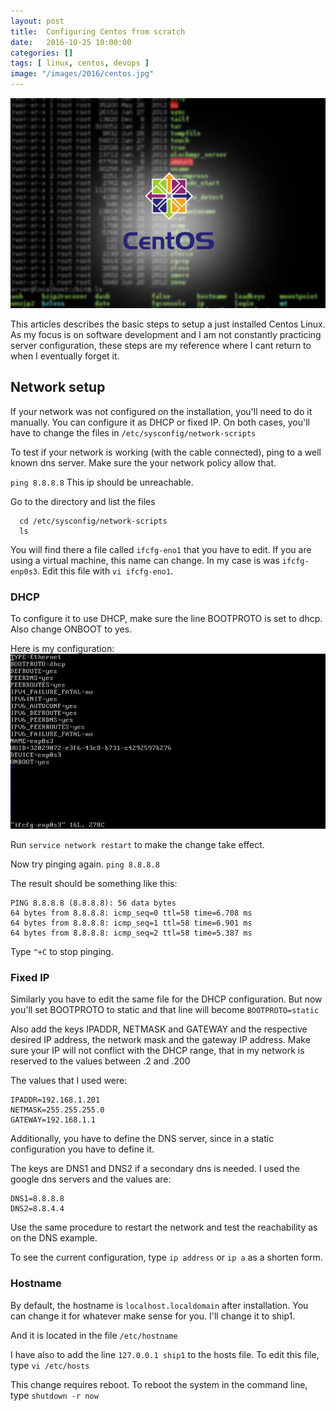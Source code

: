 ```yaml
---
layout: post
title:  Configuring Centos from scratch
date:   2016-10-25 10:00:00
categories: []
tags: [ linux, centos, devops ]
image: "/images/2016/centos.jpg"
---
```


![centos](/images/2016/centos.jpg)

This articles describes the basic steps to setup a just installed Centos Linux. As my focus is on software development and I am not constantly practicing server configuration, these steps are my reference where I cant return to when I eventually forget it.

## Network setup

If your network was not configured on the installation, you'll need to do it manually. You can configure it as DHCP or fixed IP. On both cases, you'll have to change the files in
`/etc/sysconfig/network-scripts`

To test if your network is working (with the cable connected), ping to a well known dns server. Make sure the your network policy allow that.

`ping 8.8.8.8`
This ip should be unreachable.

Go to the directory and list the files

```
  cd /etc/sysconfig/network-scripts
  ls  
```

You will find there a file called `ifcfg-eno1` that you have to edit. If you are using a virtual machine, this name can change. In my case is was `ifcfg-enp0s3`. Edit this file with `vi ifcfg-eno1`.

### DHCP

To configure it to use DHCP, make sure the line BOOTPROTO is set to dhcp. Also change ONBOOT to yes.

Here is my configuration:
![centos7-ifcgf](/images/2016/Centos7_ifcfg-eno1.png)

Run `service network restart` to make the change take effect.

Now try pinging again.
`ping 8.8.8.8`

The result should be something like this:

```
PING 8.8.8.8 (8.8.8.8): 56 data bytes
64 bytes from 8.8.8.8: icmp_seq=0 ttl=58 time=6.708 ms
64 bytes from 8.8.8.8: icmp_seq=1 ttl=58 time=6.901 ms
64 bytes from 8.8.8.8: icmp_seq=2 ttl=58 time=5.387 ms
```

Type `^+C` to stop pinging.


### Fixed IP

Similarly you have to edit the same file for the DHCP configuration. But now you'll set BOOTPROTO to static and that line will become `BOOTPROTO=static`

Also add the keys IPADDR, NETMASK and GATEWAY and the respective desired IP address, the network mask and the gateway IP address. Make sure your IP will not conflict with the DHCP range, that in my network is reserved to the values between .2 and .200

The values that I used were:
```
IPADDR=192.168.1.201
NETMASK=255.255.255.0
GATEWAY=192.168.1.1
```

Additionally, you have to define the DNS server, since in a static configuration you have to define it.

The keys are DNS1 and DNS2 if a secondary dns is needed. I used the google dns servers and the values are:
```
DNS1=8.8.8.8
DNS2=8.8.4.4
```

Use the same procedure to restart the network and test the reachability as on the DNS example.

To see the current configuration, type `ip address` or `ip a` as a shorten form.

### Hostname
By default, the hostname is `localhost.localdomain` after installation. You can change it for whatever make sense for you. I'll change it to ship1.

And it is located in the file `/etc/hostname`

I have also to add the line `127.0.0.1 ship1` to the hosts file. To edit this file, type `vi /etc/hosts`

This change requires reboot. To reboot the system in the command line, type `shutdown -r now`
